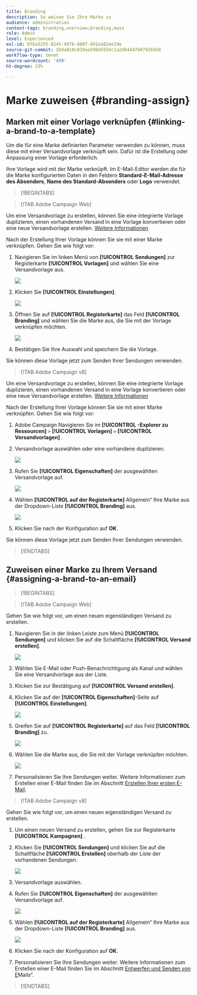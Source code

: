 ```yaml
---
title: Branding
description: So weisen Sie Ihre Marke zu
audience: administration
context-tags: branding,overview;branding,main
role: Admin
level: Experienced
exl-id: 8f6a5255-0245-497b-880f-d91ea82ee19e
source-git-commit: 2b4a818c819ae598d5555c1a2d64447b0793b5b8
workflow-type: tm+mt
source-wordcount: '459'
ht-degree: 23%

---
```


# Marke zuweisen {#branding-assign}

## Marken mit einer Vorlage verknüpfen {#linking-a-brand-to-a-template}

Um die für eine Marke definierten Parameter verwenden zu können, muss diese mit einer Versandvorlage verknüpft sein. Dafür ist die Erstellung oder Anpassung einer Vorlage erforderlich.

Ihre Vorlage wird mit der Marke verknüpft. Im E-Mail-Editor werden die für die Marke konfigurierten Daten in den Feldern **Standard-E-Mail-Adresse des Absenders**, **Name des Standard-Absenders** oder **Logo** verwendet.

>[!BEGINTABS]

>[!TAB Adobe Campaign Web]

Um eine Versandvorlage zu erstellen, können Sie eine integrierte Vorlage duplizieren, einen vorhandenen Versand in eine Vorlage konvertieren oder eine neue Versandvorlage erstellen. [Weitere Informationen](../../msg/delivery-template.md)

Nach der Erstellung Ihrer Vorlage können Sie sie mit einer Marke verknüpfen. Gehen Sie wie folgt vor:

1. Navigieren Sie im linken Menü von **[!UICONTROL Sendungen]** zur Registerkarte **[!UICONTROL Vorlagen]** und wählen Sie eine Versandvorlage aus.

   ![](assets/branding_assign_web_1.png)

1. Klicken Sie **[!UICONTROL Einstellungen]**.

   ![](assets/branding_assign_web_2.png)

1. Öffnen Sie auf **[!UICONTROL Registerkarte]** das Feld **[!UICONTROL Branding]** und wählen Sie die Marke aus, die Sie mit der Vorlage verknüpfen möchten.

   ![](assets/branding_assign_web_3.png)

1. Bestätigen Sie Ihre Auswahl und speichern Sie die Vorlage.

Sie können diese Vorlage jetzt zum Senden Ihrer Sendungen verwenden.

>[!TAB Adobe Campaign v8]

Um eine Versandvorlage zu erstellen, können Sie eine integrierte Vorlage duplizieren, einen vorhandenen Versand in eine Vorlage konvertieren oder eine neue Versandvorlage erstellen. [Weitere Informationen](https://experienceleague.adobe.com/docs/campaign/campaign-v8/send/create-templates.html?lang=de)

Nach der Erstellung Ihrer Vorlage können Sie sie mit einer Marke verknüpfen. Gehen Sie wie folgt vor:

1. Adobe Campaign Navigieren Sie im **[!UICONTROL -Explorer zu Ressourcen]** `>` **[!UICONTROL Vorlagen]** `>` **[!UICONTROL Versandvorlagen]** .

1. Versandvorlage auswählen oder eine vorhandene duplizieren.

   ![](assets/branding_assign_V8_1.png)

1. Rufen Sie **[!UICONTROL Eigenschaften]** der ausgewählten Versandvorlage auf.

   ![](assets/branding_assign_V8_2.png)

1. Wählen **[!UICONTROL auf der Registerkarte]** Allgemein“ Ihre Marke aus der Dropdown-Liste **[!UICONTROL Branding]** aus.

   ![](assets/branding_assign_V8_3.png)

1. Klicken Sie nach der Konfiguration auf **OK**.

Sie können diese Vorlage jetzt zum Senden Ihrer Sendungen verwenden.

>[!ENDTABS]

## Zuweisen einer Marke zu Ihrem Versand {#assigning-a-brand-to-an-email}

>[!BEGINTABS]

>[!TAB Adobe Campaign Web]

Gehen Sie wie folgt vor, um einen neuen eigenständigen Versand zu erstellen.

1. Navigieren Sie in der linken Leiste zum Menü **[!UICONTROL Sendungen]** und klicken Sie auf die Schaltfläche **[!UICONTROL Versand erstellen]**.

   ![](assets/branding_assign_web_4.png)

1. Wählen Sie E-Mail oder Push-Benachrichtigung als Kanal und wählen Sie eine Versandvorlage aus der Liste.

1. Klicken Sie zur Bestätigung auf **[!UICONTROL Versand erstellen]**.

1. Klicken Sie auf der **[!UICONTROL Eigenschaften]**-Seite auf **[!UICONTROL Einstellungen]**.

   ![](assets/branding_assign_web_5.png)

1. Greifen Sie auf **[!UICONTROL Registerkarte]** auf das Feld **[!UICONTROL Branding]** zu.

   ![](assets/branding_assign_web_6.png)

1. Wählen Sie die Marke aus, die Sie mit der Vorlage verknüpfen möchten.

   ![](assets/branding_assign_web_7.png)

1. Personalisieren Sie Ihre Sendungen weiter. Weitere Informationen zum Erstellen einer E-Mail finden Sie im Abschnitt [Erstellen Ihrer ersten E-Mail](../../email/create-email.md).

>[!TAB Adobe Campaign v8]

Gehen Sie wie folgt vor, um einen neuen eigenständigen Versand zu erstellen.

1. Um einen neuen Versand zu erstellen, gehen Sie zur Registerkarte **[!UICONTROL Kampagnen]** .

1. Klicken Sie **[!UICONTROL Sendungen]** und klicken Sie auf die Schaltfläche **[!UICONTROL Erstellen]** oberhalb der Liste der vorhandenen Sendungen.

   ![](assets/branding_assign_V8_4.png)

1. Versandvorlage auswählen.

1. Rufen Sie **[!UICONTROL Eigenschaften]** der ausgewählten Versandvorlage auf.

   ![](assets/branding_assign_V8_5.png)

1. Wählen **[!UICONTROL auf der Registerkarte]** Allgemein“ Ihre Marke aus der Dropdown-Liste **[!UICONTROL Branding]** aus.

   ![](assets/branding_assign_V8_6.png)

1. Klicken Sie nach der Konfiguration auf **OK**.

1. Personalisieren Sie Ihre Sendungen weiter. Weitere Informationen zum Erstellen einer E-Mail finden Sie im Abschnitt [Entwerfen und Senden von E](../../email/create-email.md)Mails“.

>[!ENDTABS]
